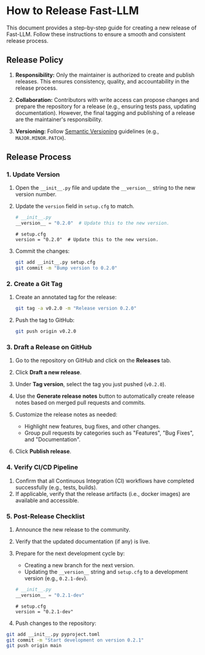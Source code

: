 # How to Release Fast-LLM

This document provides a step-by-step guide for creating a new release of Fast-LLM. Follow these instructions to ensure a smooth and consistent release process.

## Release Policy

1.  **Responsibility:** Only the maintainer is authorized to create and publish releases. This ensures consistency, quality, and accountability in the release process.

2.  **Collaboration:** Contributors with write access can propose changes and prepare the repository for a release (e.g., ensuring tests pass, updating documentation). However, the final tagging and publishing of a release are the maintainer's responsibility.

3.  **Versioning:** Follow [Semantic Versioning](https://semver.org/) guidelines (e.g., `MAJOR.MINOR.PATCH`).

## Release Process

### 1. Update Version

1.  Open the `__init__.py` file and update the `__version__` string to the new version number.
2.  Update the `version` field in `setup.cfg` to match.

    ```python
    # __init__.py
    __version__ = "0.2.0"  # Update this to the new version.
    ```

    ```properties
    # setup.cfg
    version = "0.2.0"  # Update this to the new version.
    ```

3.  Commit the changes:

    ```bash
    git add __init__.py setup.cfg
    git commit -m "Bump version to 0.2.0"
    ```

### 2. Create a Git Tag

1.  Create an annotated tag for the release:

    ```bash
    git tag -a v0.2.0 -m "Release version 0.2.0"
    ```

2.  Push the tag to GitHub:

    ```bash
    git push origin v0.2.0
    ```

### 3. Draft a Release on GitHub

1.  Go to the repository on GitHub and click on the **Releases** tab.
2.  Click **Draft a new release**.
3.  Under **Tag version**, select the tag you just pushed (`v0.2.0`).
4.  Use the **Generate release notes** button to automatically create release notes based on merged pull requests and commits.
5.  Customize the release notes as needed:

    -   Highlight new features, bug fixes, and other changes.
    -   Group pull requests by categories such as "Features", "Bug Fixes", and "Documentation".

6.  Click **Publish release**.

### 4. Verify CI/CD Pipeline

1.  Confirm that all Continuous Integration (CI) workflows have completed successfully (e.g., tests, builds).
2.  If applicable, verify that the release artifacts (i.e., docker images) are available and accessible.

### 5. Post-Release Checklist

1.  Announce the new release to the community.
2.  Verify that the updated documentation (if any) is live.
3.  Prepare for the next development cycle by:

    -   Creating a new branch for the next version.
    -   Updating the `__version__` string and `setup.cfg` to a development version (e.g., `0.2.1-dev`).

    ```python
    # __init__.py
    __version__ = "0.2.1-dev"
    ```

    ```properties
    # setup.cfg
    version = "0.2.1-dev"
    ```

4.  Push changes to the repository:

   ```bash
   git add __init__.py pyproject.toml
   git commit -m "Start development on version 0.2.1"
   git push origin main
   ```
